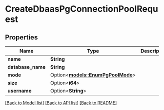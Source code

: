 # CreateDbaasPgConnectionPoolRequest

## Properties

Name | Type | Description | Notes
------------ | ------------- | ------------- | -------------
**name** | **String** |  | 
**database_name** | **String** |  | 
**mode** | Option<[**models::EnumPgPoolMode**](enum-pg-pool-mode.md)> |  | [optional]
**size** | Option<**i64**> |  | [optional]
**username** | Option<**String**> |  | [optional]

[[Back to Model list]](../README.md#documentation-for-models) [[Back to API list]](../README.md#documentation-for-api-endpoints) [[Back to README]](../README.md)


